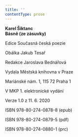 ```yaml
---
title: ''
contentType: prose
---
```


<section>

**Karel Šiktanc  
Básně (ze zásuvky)**

Edice Současná česká poezie

Obálka Jakub Tesař

Redakce Jaroslava Bednářová

Vydala Městská knihovna v Praze

Mariánské nám. 1, 115 72 Praha 1

V MKP 1. elektronické vydání

Verze 1.0 z 11. 6. 2020

ISBN 978-80-274-0878-8 (epub)

ISBN 978-80-274-0879-5 (pdf)

ISBN 978-80-274-0880-1 (prc)

</section>
